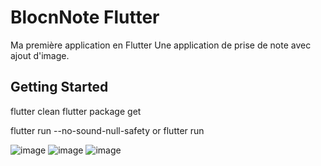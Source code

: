 # BlocnNote Flutter

Ma première application en Flutter
Une application de prise de note avec ajout d'image.

## Getting Started

flutter clean
flutter package get

flutter run --no-sound-null-safety
or
flutter run

![image](https://user-images.githubusercontent.com/56682614/189553840-853cfeea-5b38-486c-89fc-c46b0dee55e7.png)
![image](https://user-images.githubusercontent.com/56682614/189553883-24343ca4-5883-48b9-9774-0f914f64ebb7.png)
![image](https://user-images.githubusercontent.com/56682614/189553914-63f0f441-025e-471f-bccb-d15660aac9ab.png)
